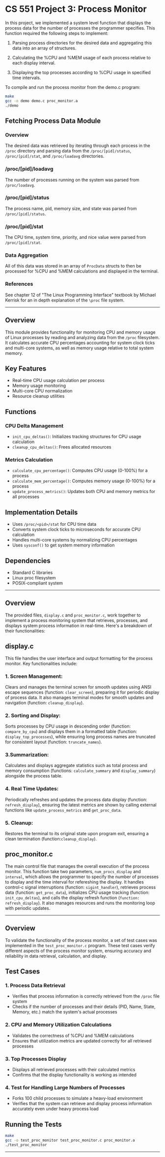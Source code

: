 # CS 551 Project 3: Process Monitor

In this project, we implemented a system level function that displays the process data for the number of processes the programmer specifies. This function required the following steps to implement:

1. Parsing process directories for the desired data and aggregating this data into an array of structures.

2. Calculating the %CPU and %MEM usage of each process relative to each display interval.

3. Displaying the top processes according to %CPU usage in specified time intervals.

To compile and run the process monitor from the demo.c program:

```bash
make
gcc -o demo demo.c proc_monitor.a
./demo
```

## Fetching Process Data Module


### Overview

The desired data was retrieved by iterating through each process in the `/proc` directory and parsing data from the `/proc/[pid]/status`, `/proc/[pid]/stat`, and `/proc/loadavg` directories. 

### /proc/[pid]/loadavg
The number of processes running on the system was parsed from `/proc/loadavg`. 

### /proc/[pid]/status
The process name, pid, memory size, and state was parsed from `/proc/[pid]/status`.

### /proc/[pid]/stat
The CPU time, system time, priority, and nice value were parsed from `/proc/[pid]/stat`. 

### Data Aggregation
All of this data was stored in an array of `ProcData` structs to then be processed for %CPU and %MEM calculations and displayed in the terminal. 

### References
See chapter 12 of "The 
Linux Programming Interface" textbook by Michael Kerrisk for an in depth explanation of the `\proc` file system.


---------------------------------------------------------------------------------------------------

## Overview
This module provides functionality for monitoring CPU and memory usage of Linux processes by reading and analyzing data from the `/proc` filesystem. It calculates accurate CPU percentages accounting for system clock ticks and multi-core systems, as well as memory usage relative to total system memory.

## Key Features
- Real-time CPU usage calculation per process
- Memory usage monitoring
- Multi-core CPU normalization
- Resource cleanup utilities

## Functions

### CPU Delta Management
- `init_cpu_deltas()`: Initializes tracking structures for CPU usage calculation
- `cleanup_cpu_deltas()`: Frees allocated resources

### Metrics Calculation
- `calculate_cpu_percentage()`: Computes CPU usage (0-100%) for a process
- `calculate_mem_percentage()`: Computes memory usage (0-100%) for a process
- `update_process_metrics()`: Updates both CPU and memory metrics for all processes

## Implementation Details
- Uses `/proc/<pid>/stat` for CPU time data
- Converts system clock ticks to microseconds for accurate CPU calculation
- Handles multi-core systems by normalizing CPU percentages
- Uses `sysconf()` to get system memory information

## Dependencies
- Standard C libraries
- Linux proc filesystem
- POSIX-compliant system

---------------------------------------------------------------------------------------------------

## Overview
The provided files, `display.c` and `proc_monitor.c`, work together to implement a process monitoring system that retrieves, processes, and displays system process information in real-time. Here's a breakdown of their functionalities:

## display.c
This file handles the user interface and output formatting for the process monitor. Key functionalities include:
### 1. Screen Management:
Clears and manages the terminal screen for smooth updates using ANSI escape sequences (function: `clear_screen`), preparing 
it for periodic display of process data. It also manages terminal modes for smooth updates and navigation (function: 
`cleanup_display`).

### 2. Sorting and Display:
Sorts processes by CPU usage in descending order (function: `compare_by_cpu`) and displays them in a formatted table 
(function: `display_top_processes`), while ensuring long process names are truncated for consistent layout (function: 
`truncate_names`).

### 3.Summarization:
Calculates and displays aggregate statistics such as total process and memory consumption (functions: `calculate_summary` 
and `display_summary`) alongside the process table.

### 4. Real Time Updates:
Periodically refreshes and updates the process data display (function: `refresh_display`), ensuring the latest metrics are 
shown by calling external functions like `update_process_metrics` and `get_proc_data`.

### 5. Cleanup:
Restores the terminal to its original state upon program exit, ensuring a clean termination (function:`cleanup_display`).

## proc_monitor.c
The main control file that manages the overall execution of the process monitor. This function take two parameters, `num_procs_display` and `interval`, which allows the programmer to specify the number of processes to display and the time interval for refereshing the display. It handles control-c signal interruptions (function: `sigint_handler`), retrieves process data (function: `get_proc_data`), initializes CPU usage tracking (function: `init_cpu_deltas`), and calls the display refresh function (`function: refresh_display`). It also manages resources and runs the monitoring loop with periodic updates.

---------------------------------------------------------------------------------------------------

## Overview
To validate the functionality of the process monitor, a set of test cases was implemented in the `test_proc_monitor.c` program. These test cases verify different aspects of the process monitor system, ensuring accuracy and reliability in data retrieval, calculation, and display.

## Test Cases

### 1. Process Data Retrieval
- Verifies that process information is correctly retrieved from the `/proc` file system
- Checks if the number of processes and their details (PID, Name, State, Memory, etc.) match the system's actual processes

### 2. CPU and Memory Utilization Calculations
- Validates the correctness of %CPU and %MEM calculations
- Ensures that utilization metrics are updated correctly for all retrieved processes

### 3. Top Processes Display
- Displays all retrieved processes with their calculated metrics
- Confirms that the display functionality is working as intended

### 4. Test for Handling Large Numbers of Processes
- Forks 100 child processes to simulate a heavy-load environment
- Verifies that the system can retrieve and display process information accurately even under heavy process load

## Running the Tests
```bash
make
gcc -o test_proc_monitor test_proc_monitor.c proc_monitor.a
./test_proc_monitor
```

---------------------------------------------------------------------------------------------------
 ⁠
